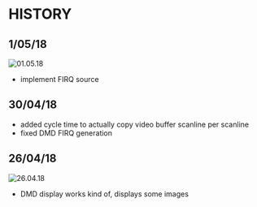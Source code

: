 # HISTORY

## 1/05/18

![01.05.18](https://raw.githubusercontent.com/neophob/wpc-emu/master/assets/01.05.18.png)

- implement FIRQ source

## 30/04/18
- added cycle time to actually copy video buffer scanline per scanline
- fixed DMD FIRQ generation

## 26/04/18

![26.04.18](https://raw.githubusercontent.com/neophob/wpc-emu/master/assets/26.04.18.png)

- DMD display works kind of, displays some images

